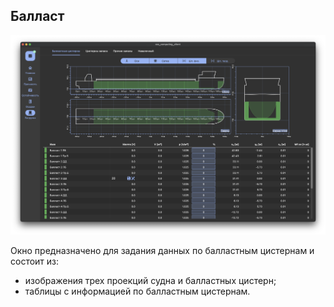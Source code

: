 ## Балласт
![Общий вид вкладки "Балласт"](/docs/user-guide/ru/part03_loading/chapter01_ballast/ballast.png "Общий вид страницы 'Балласт'")

Окно предназначено для задания данных по балластным цистернам и состоит из:
- изображения трех проекций судна и балластных цистерн;
- таблицы с информацией по балластным цистернам.